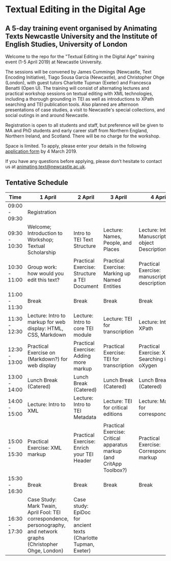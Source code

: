# Textual Editing in the Digital Age
## A 5-day training event organised by Animating Texts Newcastle University and the Institute of English Studies, University of London

Welcome to the repo for the "Textual Editing in the Digital Age" training event (1-5 April 2019) at Newcastle University.

The sessions will be convened by James Cummings (Newcastle, Text Encoding Initiative), Tiago Sousa Garcia (Newcastle), and Christopher Ohge (London), with guest tutors Charlotte Tupman (Exeter) and Francesca Benatti (Open U). The training will consist of alternating lectures and practical workshop sessions on textual editing with XML technologies, including a thorough grounding in TEI as well as introductions to XPath searching and TEI publication tools. Also planned are afternoon presentations of case studies, a visit to Newcastle's special collections, and social outings in and around Newcastle.

Registration is open to all students and staff, but preference will be given to MA and PhD students and early career staff from Northern England, Northern Ireland, and Scotland. There will be no charge for the workshop.

Space is limited. To apply, please enter your details in the following [application form](https://docs.google.com/forms/d/e/1FAIpQLSd3MZMgP2Hiwf4jfVmMwkV0z8BTeYl5viGXcM9HCzQ1O9M0ww/viewform?usp=sf_link) by 4 March 2019.

If you have any questions before applying, please don’t hesitate to
contact us at animating.text@newcastle.ac.uk.

## Tentative Schedule

| Time | 1 April | 2 April | 3 April | 4 April | 5 April |
|---------------|-----------------------------------------------------------------------------------------------------------------------|------------------------------------------------------------------|----------------------------------------------------------------------|-----------------------------------------------------|-------------------------------------------------|
| 09:00 - 09:30 | Registration |  |  |  |  |
| 09:30 - 10:30 | Welcome; Introduction to Workshop; Textual Scholarship | Intro to TEI Text Structure | Lecture: Names, People, and Places | Lecture: Intro to Manuscript and object Description | Lecture: TEI Customisation |
| 10:30 - 11:00 | Group work: how would you edit this text? | Practical Exercise: Structure a TEI Document | Practical Exercise: Marking up Named Entities | Practical Exercise: manuscript description | Practical Exercise: TEI Customisation |
| 11:00 - 11:30 | Break | Break | Break | Break | Break |
| 11:30 - 12:30 | Lecture: Intro to markup for web display: HTML, CSS, Markdown | Lecture: Intro to core TEI module | Lecture: TEI for transcription | Lecture: Intro to XPath | Lecture: TEI Publication Tools |
| 12:30 - 13:00 | Practical Exercise on (Markdown?) for web display | Practical Exercise: Adding more markup | Practical Exercise: TEI for transcription | Practical Exercise: XPath Searching in oXygen | Practical Exercise: Publication Tools |
| 13:00 - 14:00 | Lunch Break (Catered) | Lunch Break (Catered) | Lunch Break (Catered) | Lunch Break (Catered) | Lunch Break (Catered) |
| 14:00 - 15:00 | Lecture: Intro to XML | Lecture: Intro to TEI Metadata | Lecture: TEI for critical editions | Lecture: Markup for correspondence | Lecture: Transforming TEI |
| 15:00 - 15:30 | Practical Exercise: XML markup | Practical Exercise: Enrich your TEI Header | Practical Exercise: Critical apparatus markup (and CritApp Toolbox?) | Practical Exercise: Correspondence markup | Practical Exercise: XSLT Stylesheets, OxGarage. |
| 15:30 - 16:30 | Break | Break | Break | Break | Break |
| 16:30 - 17:30 | Case Study: Mark Twain, April Fool:  TEI correspondence, personography, and network graphs (Christopher Ohge, London) | Case study: EpiDoc for ancient texts  (Charlotte Tupman, Exeter) |  |  |  |

